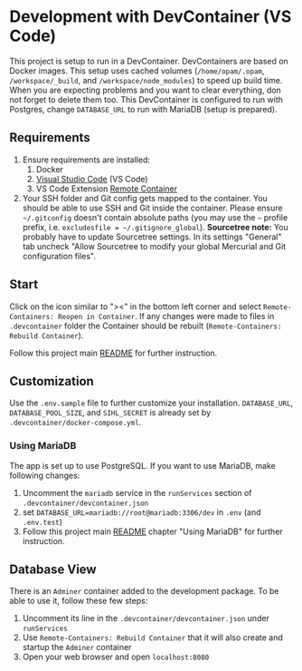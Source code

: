 # Development with DevContainer (VS Code)

This project is setup to run in a DevContainer. DevContainers are based on Docker images. This setup uses cached volumes (`/home/opam/.opam`, `/workspace/_build`, and `/workspace/node_modules`) to speed up build time. When you are expecting problems and you want to clear everything, don not forget to delete them too. This DevContainer is configured to run with Postgres, change `DATABASE_URL` to run with MariaDB (setup is prepared).

## Requirements

1. Ensure requirements are installed:
   1. Docker
   1. [Visual Studio Code](https://code.visualstudio.com/) (VS Code)
   1. VS Code Extension [Remote Container](https://marketplace.visualstudio.com/items?itemName=ms-vscode-remote.remote-containers)
1. Your SSH folder and Git config gets mapped to the container. You should be able to use SSH and Git inside the container. Please ensure `~/.gitconfig` doesn't contain absolute paths (you may use the `~` profile prefix, i.e. `excludesfile = ~/.gitignore_global`). **Sourcetree note:** You probably have to update Sourcetree settings. In its settings "General" tab uncheck "Allow Sourcetree to modify your global Mercurial and Git configuration files".

## Start

Click on the icon similar to "><" in the bottom left corner and select `Remote-Containers: Reopen in Container`. If any changes were made to files in `.devcontainer` folder the Container should be rebuilt (`Remote-Containers: Rebuild Container`).

Follow this project main [README](../README.md) for further instruction.

## Customization

Use the `.env.sample` file to further customize your installation. `DATABASE_URL`, `DATABASE_POOL_SIZE`, and `SIHL_SECRET` is already set by `.devcontainer/docker-compose.yml`.

### Using MariaDB

The app is set up to use PostgreSQL. If you want to use MariaDB, make following changes:

1. Uncomment the `mariadb` service in the `runServices` section of `.devcontainer/devcontainer.json` 
1. set `DATABASE_URL=mariadb://root@mariadb:3306/dev` in `.env` (and `.env.test`)
1. Follow this project main [README](../README.md) chapter "Using MariaDB" for further instruction.

## Database View

There is an `Adminer` container added to the development package. To be able to use it, follow these few steps:

1. Uncomment its line in the `.devcontainer/devcontainer.json` under `runServices`
1. Use `Remote-Containers: Rebuild Container` that it will also create and startup the `Adminer` container
1. Open your web browser and open `localhost:8080`
